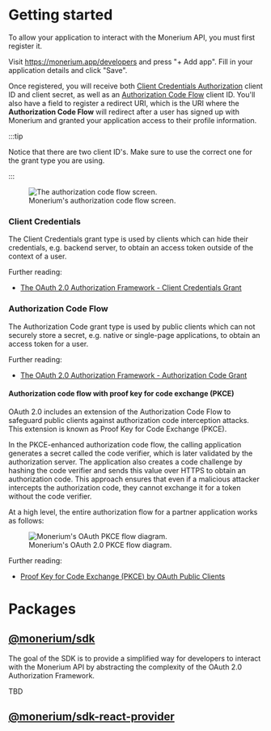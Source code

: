 # Getting started

To allow your application to interact with the Monerium API, you must first register it.

Visit https://monerium.app/developers and press "+ Add app". Fill in your application details and click "Save".

Once registered, you will receive both [Client Credentials Authorization](#client-credentials) client ID and client secret, as well as an [Authorization Code Flow](#authorization-code-flow) client ID. You'll also have a field to register a redirect URI, which is the URI where the **Authorization Code Flow** will redirect after a user has signed up with Monerium and granted your application access to their profile information.

:::tip

Notice that there are two client ID's. Make sure to use the correct one for the grant type you are using.

:::

<figure>
  <img
  src="https://monerium.dev/images/authScreen.jpg"
  alt="The authorization code flow screen."/>
  <figcaption>Monerium's authorization code flow screen.</figcaption>
</figure>

### Client Credentials

The Client Credentials grant type is used by clients which can hide their credentials, e.g. backend server, to obtain an access token outside of the context of a user.

Further reading:

- [The OAuth 2.0 Authorization Framework - Client Credentials Grant](https://datatracker.ietf.org/doc/html/rfc6749#section-4.4)

### Authorization Code Flow

The Authorization Code grant type is used by public clients which can not securely store a secret, e.g. native or single-page applications, to obtain an access token for a user.

Further reading:

- [The OAuth 2.0 Authorization Framework - Authorization Code Grant](https://datatracker.ietf.org/doc/html/rfc6749#section-4.1)

#### Authorization code flow with proof key for code exchange (PKCE)

OAuth 2.0 includes an extension of the Authorization Code Flow to safeguard public clients against authorization code interception attacks. This extension is known as Proof Key for Code Exchange (PKCE).

In the PKCE-enhanced authorization code flow, the calling application generates a secret called the code verifier, which is later validated by the authorization server. The application also creates a code challenge by hashing the code verifier and sends this value over HTTPS to obtain an authorization code. This approach ensures that even if a malicious attacker intercepts the authorization code, they cannot exchange it for a token without the code verifier.

At a high level, the entire authorization flow for a partner application works as follows:

<figure>
  <img
  src="https://monerium.dev/images/AuthorizationCodeFlowPKCE.jpg"
  alt="Monerium's OAuth PKCE flow diagram."/>
  <figcaption>Monerium's OAuth 2.0 PKCE flow diagram.</figcaption>
</figure>

Further reading:

- [Proof Key for Code Exchange (PKCE) by OAuth Public Clients ](https://datatracker.ietf.org/doc/html/rfc7636)

# Packages

## [@monerium/sdk](packages/sdk/index.md)

The goal of the SDK is to provide a simplified way for developers to interact with the Monerium API by abstracting the complexity of the OAuth 2.0 Authorization Framework.

TBD

## [@monerium/sdk-react-provider](packages/sdk-react-provider/index.md)
